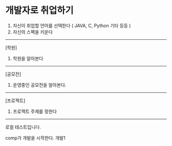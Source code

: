 # 개발자로 취업하기
1. 자신이 취업할 언어를 선택한다 ( JAVA, C, Python 기타 등등 )
2. 자신의 스팩을 키운다
-----------------------------------------------------------
[학원]
1. 학원을 알아본다

-----------------------------------------------------------
[공모전]
1. 운영중인 공모전을 알아본다.

-----------------------------------------------------------
[프로젝트]
1. 프로젝트 주제를 정한다

-----------------------------------------------------------

로컬 테스트입니다.

comp가 개발을 시작한다.
개발1
